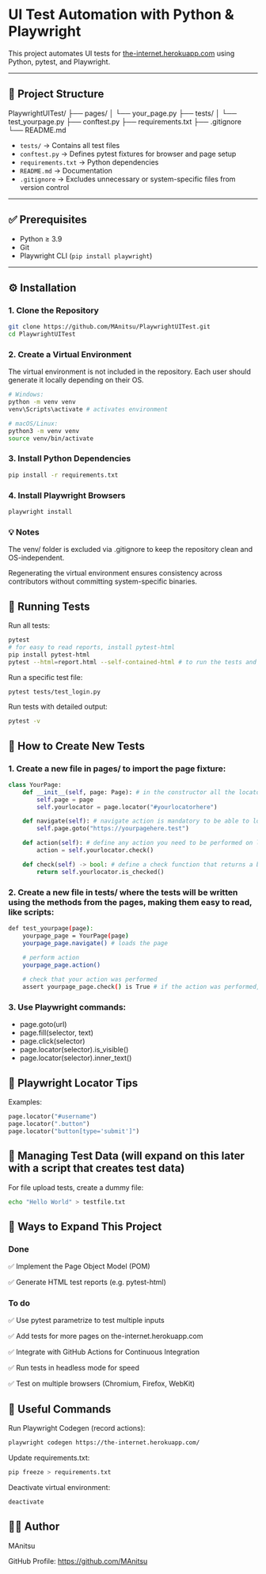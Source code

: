 # UI Test Automation with Python & Playwright

This project automates UI tests for [the-internet.herokuapp.com](https://the-internet.herokuapp.com/) using Python, pytest, and Playwright.  

---

## 📂 Project Structure
PlaywrightUITest/
├── pages/
│ └── your_page.py
├── tests/
│ └── test_yourpage.py
├── conftest.py
├── requirements.txt
├── .gitignore
└── README.md

- `tests/` → Contains all test files
- `conftest.py` → Defines pytest fixtures for browser and page setup
- `requirements.txt` → Python dependencies
- `README.md` → Documentation
- `.gitignore` → Excludes unnecessary or system-specific files from version control

---

## ✅ Prerequisites
- Python ≥ 3.9
- Git
- Playwright CLI (`pip install playwright`)
---

## ⚙️ Installation
### 1. Clone the Repository
```bash
git clone https://github.com/MAnitsu/PlaywrightUITest.git
cd PlaywrightUITest
```

### 2. Create a Virtual Environment
The virtual environment is not included in the repository. Each user should generate it locally depending on their OS.

```bash
# Windows:
python -m venv venv
venv\Scripts\activate # activates environment

# macOS/Linux:
python3 -m venv venv
source venv/bin/activate
```

### 3. Install Python Dependencies
```bash
pip install -r requirements.txt
```

### 4. Install Playwright Browsers
```bash
playwright install
```
### 💡 Notes
The venv/ folder is excluded via .gitignore to keep the repository clean and OS-independent.

Regenerating the virtual environment ensures consistency across contributors without committing system-specific binaries.

## 🧪 Running Tests
Run all tests:
```bash
pytest
# for easy to read reports, install pytest-html
pip install pytest-html
pytest --html=report.html --self-contained-html # to run the tests and generate the report
```
Run a specific test file:
```bash
pytest tests/test_login.py
```
Run tests with detailed output:
```bash
pytest -v
```

## 📄 How to Create New Tests
### 1. Create a new file in pages/ to import the page fixture:
```python
class YourPage:
    def __init__(self, page: Page): # in the constructor all the locators needed must be assigned
        self.page = page
        self.yourlocator = page.locator("#yourlocatorhere")

    def navigate(self): # navigate action is mandatory to be able to load the page
        self.page.goto("https://yourpagehere.test")

    def action(self): # define any action you need to be performed on locators, in this example checking a checkbox
        action = self.yourlocator.check()

    def check(self) -> bool: # define a check function that returns a boolean value to be able to check if an action was performed or not
        return self.yourlocator.is_checked()
```
### 2. Create a new file in tests/ where the tests will be written using the methods from the pages, making them easy to read, like scripts:
```bash
def test_yourpage(page):
    yourpage_page = YourPage(page)
    yourpage_page.navigate() # loads the page
    
    # perform action
    yourpage_page.action()

    # check that your action was performed
    assert yourpage_page.check() is True # if the action was performed, the test will pass, else the test will fail
```

### 3. Use Playwright commands:
- page.goto(url)
- page.fill(selector, text)
- page.click(selector)
- page.locator(selector).is_visible()
- page.locator(selector).inner_text()

## 🔎 Playwright Locator Tips
Examples:
```python
page.locator("#username")
page.locator(".button")
page.locator("button[type='submit']")
```

## 📂 Managing Test Data (will expand on this later with a script that creates test data)
For file upload tests, create a dummy file:
```bash
echo "Hello World" > testfile.txt
```

## 🚀 Ways to Expand This Project

### Done
✅ Implement the Page Object Model (POM)

✅ Generate HTML test reports (e.g. pytest-html)

### To do
✅ Use pytest parametrize to test multiple inputs

✅ Add tests for more pages on the-internet.herokuapp.com

✅ Integrate with GitHub Actions for Continuous Integration

✅ Run tests in headless mode for speed

✅ Test on multiple browsers (Chromium, Firefox, WebKit)

## 📝 Useful Commands
Run Playwright Codegen (record actions):
```bash
playwright codegen https://the-internet.herokuapp.com/
```
Update requirements.txt:
```bash
pip freeze > requirements.txt
```
Deactivate virtual environment:
```bash
deactivate
```

## 👨‍💻 Author
MAnitsu

GitHub Profile: https://github.com/MAnitsu
